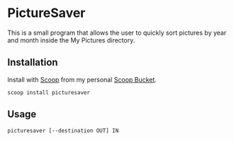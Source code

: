 # PictureSaver

This is a small program that allows the user to quickly sort pictures by year and month inside the My Pictures directory.

## Installation

Install with [Scoop](http://scoop.sh) from my personal [Scoop Bucket](https://github.com/masonm12/ScoopBucket).

	scoop install picturesaver

## Usage
	
	picturesaver [--destination OUT] IN
